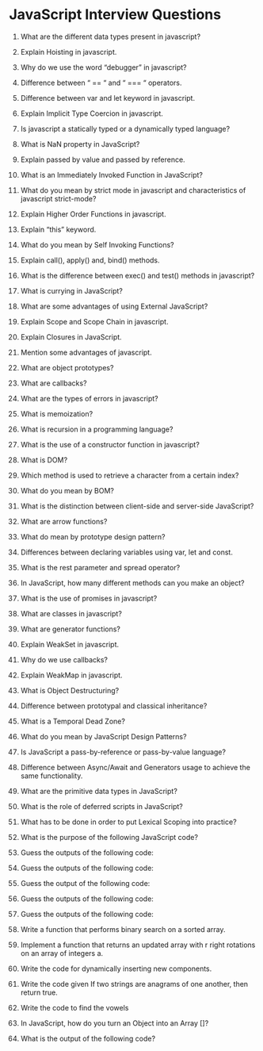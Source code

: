 # JavaScript Interview Questions
1. What are the different data types present in javascript?


2. Explain Hoisting in javascript.


3. Why do we use the word “debugger” in javascript?


4. Difference between “ == “ and “ === “ operators.


5. Difference between var and let keyword in javascript.


6. Explain Implicit Type Coercion in javascript.


7. Is javascript a statically typed or a dynamically typed language?


8. What is NaN property in JavaScript?


9.  Explain passed by value and passed by reference.


10. What is an Immediately Invoked Function in JavaScript?


11. What do you mean by strict mode in javascript and characteristics of javascript strict-mode?


12. Explain Higher Order Functions in javascript.


13. Explain “this” keyword.


14. What do you mean by Self Invoking Functions?


15. Explain call(), apply() and, bind() methods.


16. What is the difference between exec() and test() methods in javascript?


17. What is currying in JavaScript?


18. What are some advantages of using External JavaScript?


19. Explain Scope and Scope Chain in javascript.


20. Explain Closures in JavaScript.


21. Mention some advantages of javascript.


22. What are object prototypes?


23. What are callbacks?


24. What are the types of errors in javascript?


25. What is memoization?


26. What is recursion in a programming language?


27. What is the use of a constructor function in javascript?


28. What is DOM?


29. Which method is used to retrieve a character from a certain index?


30. What do you mean by BOM?


31. What is the distinction between client-side and server-side JavaScript?


32. What are arrow functions?


33. What do mean by prototype design pattern?


34. Differences between declaring variables using var, let and const.


35. What is the rest parameter and spread operator?


36. In JavaScript, how many different methods can you make an object?


37. What is the use of promises in javascript?


38. What are classes in javascript?


39. What are generator functions?


40. Explain WeakSet in javascript.


41. Why do we use callbacks?


42. Explain WeakMap in javascript.


43. What is Object Destructuring?


44. Difference between prototypal and classical inheritance?


45. What is a Temporal Dead Zone?


46. What do you mean by JavaScript Design Patterns?


47. Is JavaScript a pass-by-reference or pass-by-value language?


48. Difference between Async/Await and Generators usage to achieve the same functionality.


49. What are the primitive data types in JavaScript?


50. What is the role of deferred scripts in JavaScript?


51. What has to be done in order to put Lexical Scoping into practice?


52. What is the purpose of the following JavaScript code?


54. Guess the outputs of the following code:


55. Guess the outputs of the following code:


56. Guess the output of the following code:


57. Guess the outputs of the following code:


58. Guess the outputs of the following code:


59. Write a function that performs binary search on a sorted array.


60. Implement a function that returns an updated array with r right rotations on an array of integers a.


61. Write the code for dynamically inserting new components.


62. Write the code given If two strings are anagrams of one another, then return true.


63. Write the code to find the vowels


64. In JavaScript, how do you turn an Object into an Array []?


65. What is the output of the following code?


